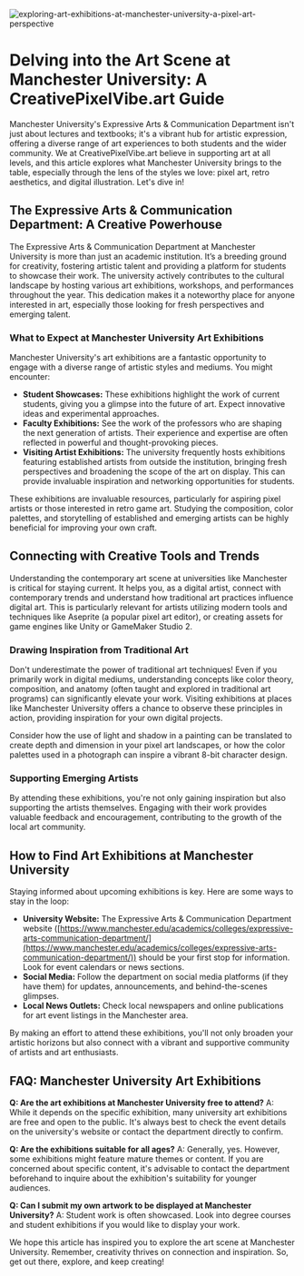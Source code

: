 ![exploring-art-exhibitions-at-manchester-university-a-pixel-art-perspective](https://images.pexels.com/photos/20844553/pexels-photo-20844553.jpeg?auto=compress&cs=tinysrgb&fit=crop&h=627&w=1200)

# Delving into the Art Scene at Manchester University: A CreativePixelVibe.art Guide

Manchester University's Expressive Arts & Communication Department isn't just about lectures and textbooks; it's a vibrant hub for artistic expression, offering a diverse range of art experiences to both students and the wider community. We at CreativePixelVibe.art believe in supporting art at all levels, and this article explores what Manchester University brings to the table, especially through the lens of the styles we love: pixel art, retro aesthetics, and digital illustration. Let's dive in!

## The Expressive Arts & Communication Department: A Creative Powerhouse

The Expressive Arts & Communication Department at Manchester University is more than just an academic institution. It’s a breeding ground for creativity, fostering artistic talent and providing a platform for students to showcase their work. The university actively contributes to the cultural landscape by hosting various art exhibitions, workshops, and performances throughout the year.  This dedication makes it a noteworthy place for anyone interested in art, especially those looking for fresh perspectives and emerging talent.

### What to Expect at Manchester University Art Exhibitions

Manchester University's art exhibitions are a fantastic opportunity to engage with a diverse range of artistic styles and mediums. You might encounter:

*   **Student Showcases:** These exhibitions highlight the work of current students, giving you a glimpse into the future of art.  Expect innovative ideas and experimental approaches.
*   **Faculty Exhibitions:**  See the work of the professors who are shaping the next generation of artists. Their experience and expertise are often reflected in powerful and thought-provoking pieces.
*   **Visiting Artist Exhibitions:**  The university frequently hosts exhibitions featuring established artists from outside the institution, bringing fresh perspectives and broadening the scope of the art on display. This can provide invaluable inspiration and networking opportunities for students.

These exhibitions are invaluable resources, particularly for aspiring pixel artists or those interested in retro game art. Studying the composition, color palettes, and storytelling of established and emerging artists can be highly beneficial for improving your own craft.

## Connecting with Creative Tools and Trends

Understanding the contemporary art scene at universities like Manchester is critical for staying current. It helps you, as a digital artist, connect with contemporary trends and understand how traditional art practices influence digital art. This is particularly relevant for artists utilizing modern tools and techniques like Aseprite (a popular pixel art editor), or creating assets for game engines like Unity or GameMaker Studio 2.

### Drawing Inspiration from Traditional Art

Don't underestimate the power of traditional art techniques! Even if you primarily work in digital mediums, understanding concepts like color theory, composition, and anatomy (often taught and explored in traditional art programs) can significantly elevate your work. Visiting exhibitions at places like Manchester University offers a chance to observe these principles in action, providing inspiration for your own digital projects.

Consider how the use of light and shadow in a painting can be translated to create depth and dimension in your pixel art landscapes, or how the color palettes used in a photograph can inspire a vibrant 8-bit character design.

### Supporting Emerging Artists

By attending these exhibitions, you're not only gaining inspiration but also supporting the artists themselves. Engaging with their work provides valuable feedback and encouragement, contributing to the growth of the local art community.

## How to Find Art Exhibitions at Manchester University

Staying informed about upcoming exhibitions is key. Here are some ways to stay in the loop:

*   **University Website:** The Expressive Arts & Communication Department website ([https://www.manchester.edu/academics/colleges/expressive-arts-communication-department/](https://www.manchester.edu/academics/colleges/expressive-arts-communication-department/)) should be your first stop for information. Look for event calendars or news sections.
*   **Social Media:** Follow the department on social media platforms (if they have them) for updates, announcements, and behind-the-scenes glimpses.
*   **Local News Outlets:** Check local newspapers and online publications for art event listings in the Manchester area.

By making an effort to attend these exhibitions, you'll not only broaden your artistic horizons but also connect with a vibrant and supportive community of artists and art enthusiasts.

## FAQ: Manchester University Art Exhibitions

**Q: Are the art exhibitions at Manchester University free to attend?**
A:  While it depends on the specific exhibition, many university art exhibitions are free and open to the public. It's always best to check the event details on the university's website or contact the department directly to confirm.

**Q:  Are the exhibitions suitable for all ages?**
A:  Generally, yes. However, some exhibitions might feature mature themes or content. If you are concerned about specific content, it's advisable to contact the department beforehand to inquire about the exhibition's suitability for younger audiences.

**Q: Can I submit my own artwork to be displayed at Manchester University?**
A: Student work is often showcased. Look into degree courses and student exhibitions if you would like to display your work.

We hope this article has inspired you to explore the art scene at Manchester University. Remember, creativity thrives on connection and inspiration. So, get out there, explore, and keep creating!
